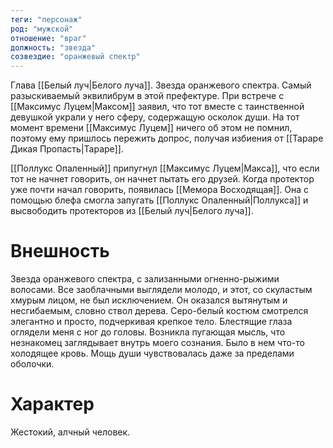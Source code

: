 ```yaml
---
теги: "персонаж"
род: "мужской"
отношение: "враг"
должность: "звезда"
созвездие: "оранжевый спектр"
---
```


Глава [[Белый луч|Белого луча]]. Звезда оранжевого спектра. Самый разыскиваемый эквилибрум в этой префектуре.
При встрече с [[Максимус Луцем|Максом]] заявил, что тот вместе с таинственной девушкой украли у него сферу, содержащую осколок души. На тот момент времени [[Максимус Луцем]] ничего об этом не помнил, поэтому ему пришлось пережить допрос, получая избиения от [[Тараре  Дикая Пропасть|Тараре]].

[[Поллукс Опаленный]] припугнул [[Максимус Луцем|Макса]], что если тот не начнет говорить, он начнет пытать его друзей. Когда протектор уже почти начал говорить, появилась [[Мемора Восходящая]]. Она с помощью блефа смогла запугать [[Поллукс Опаленный|Поллукса]] и высвободить протекторов из [[Белый луч|Белого луча]]. 

# Внешность
Звезда оранжевого спектра, с зализанными огненно-рыжими волосами. Все заоблачными выглядели молодо, и этот, со скуластым хмурым лицом, не был исключением. Он оказался вытянутым и несгибаемым, словно ствол дерева. Серо-белый костюм смотрелся элегантно и просто, подчеркивая крепкое тело. Блестящие глаза оглядели меня с ног до головы. Возникла пугающая мысль, что незнакомец заглядывает внутрь моего сознания. Было в нем что-то холодящее кровь. Мощь души чувствовалась даже за пределами оболочки.
# Характер
Жестокий, алчный человек. 